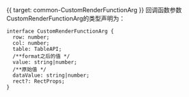 {{ target: common-CustomRenderFunctionArg }}
回调函数参数CustomRenderFunctionArg的类型声明为：
```
interface CustomRenderFunctionArg {
  row: number;
  col: number;
  table: TableAPI;
  /**format之后的值 */
  value: string|number;
  /**原始值 */
  dataValue: string|number;
  rect?: RectProps;
}
```